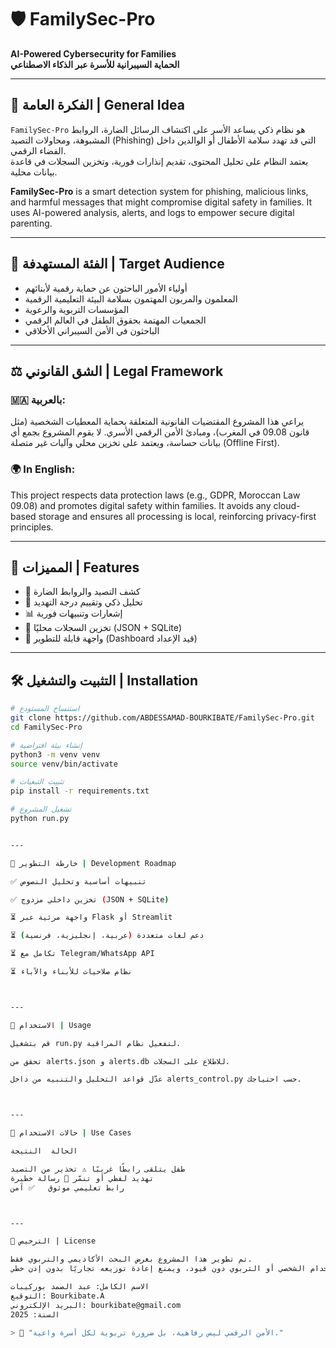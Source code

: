 
# 🛡️ FamilySec-Pro

**AI-Powered Cybersecurity for Families**  
**الحماية السيبرانية للأسرة عبر الذكاء الاصطناعي**

---

## 🧭 الفكرة العامة | General Idea

`FamilySec-Pro` هو نظام ذكي يساعد الأسر على اكتشاف الرسائل الضارة، الروابط المشبوهة، ومحاولات التصيد (Phishing) التي قد تهدد سلامة الأطفال أو الوالدين داخل الفضاء الرقمي.  
يعتمد النظام على تحليل المحتوى، تقديم إنذارات فورية، وتخزين السجلات في قاعدة بيانات محلية.

**FamilySec-Pro** is a smart detection system for phishing, malicious links, and harmful messages that might compromise digital safety in families. It uses AI-powered analysis, alerts, and logs to empower secure digital parenting.

---

## 🎯 الفئة المستهدفة | Target Audience

- أولياء الأمور الباحثون عن حماية رقمية لأبنائهم  
- المعلمون والمربون المهتمون بسلامة البيئة التعليمية الرقمية  
- المؤسسات التربوية والرعوية  
- الجمعيات المهتمة بحقوق الطفل في العالم الرقمي  
- الباحثون في الأمن السيبراني الأخلاقي

---

## ⚖️ الشق القانوني | Legal Framework

### 🇲🇦 بالعربية:
يراعي هذا المشروع المقتضيات القانونية المتعلقة بحماية المعطيات الشخصية (مثل قانون 09.08 في المغرب)، ومبادئ الأمن الرقمي الأسري. لا يقوم المشروع بجمع أي بيانات حساسة، ويعتمد على تخزين محلي وآليات غير متصلة (Offline First).

### 🌍 In English:
This project respects data protection laws (e.g., GDPR, Moroccan Law 09.08) and promotes digital safety within families. It avoids any cloud-based storage and ensures all processing is local, reinforcing privacy-first principles.

---

## 🚀 المميزات | Features

- 🔎 كشف التصيد والروابط الضارة  
- 🧠 تحليل ذكي وتقييم درجة التهديد  
- 📊 إشعارات وتنبيهات فورية  
- 💾 تخزين السجلات محليًا (JSON + SQLite)  
- 🧩 واجهة قابلة للتطوير (Dashboard قيد الإعداد)  

---

## 🛠️ التثبيت والتشغيل | Installation

```bash
# استنساخ المستودع
git clone https://github.com/ABDESSAMAD-BOURKIBATE/FamilySec-Pro.git
cd FamilySec-Pro

# إنشاء بيئة افتراضية
python3 -m venv venv
source venv/bin/activate

# تثبيت التبعيات
pip install -r requirements.txt

# تشغيل المشروع
python run.py


---

🔬 خارطة التطوير | Development Roadmap

✅ تنبيهات أساسية وتحليل النصوص

✅ تخزين داخلي مزدوج (JSON + SQLite)

⏳ واجهة مرئية عبر Flask أو Streamlit

⏳ دعم لغات متعددة (عربية، إنجليزية، فرنسية)

⏳ تكامل مع Telegram/WhatsApp API

⏳ نظام صلاحيات للأبناء والآباء



---

🧪 الاستخدام | Usage

قم بتشغيل run.py لتفعيل نظام المراقبة.

تحقق من alerts.json و alerts.db للاطلاع على السجلات.

عدّل قواعد التحليل والتنبيه من داخل alerts_control.py حسب احتياجك.



---

📌 حالات الاستخدام | Use Cases

الحالة	النتيجة

طفل يتلقى رابطًا غريبًا	⚠️ تحذير من التصيد
تهديد لفظي أو تنمّر	🚨 رسالة خطيرة
رابط تعليمي موثوق	✅ آمن



---

📜 الترخيص | License

تم تطوير هذا المشروع بغرض البحث الأكاديمي والتربوي فقط.
يُسمح بالاستخدام الشخصي أو التربوي دون قيود، ويمنع إعادة توزيعه تجاريًا بدون إذن خطي.

الاسم الكامل: عبد الصمد بوركيبات
التوقيع: Bourkibate.A
البريد الإلكتروني: bourkibate@gmail.com
السنة: 2025

> 💬 "الأمن الرقمي ليس رفاهية، بل ضرورة تربوية لكل أسرة واعية."




